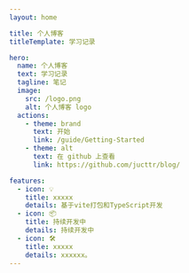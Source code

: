 ```yaml
---
layout: home

title: 个人博客
titleTemplate: 学习记录

hero:
  name: 个人博客
  text: 学习记录
  tagline: 笔记
  image:
    src: /logo.png
    alt: 个人博客 logo
  actions:
    - theme: brand
      text: 开始
      link: /guide/Getting-Started
    - theme: alt
      text: 在 github 上查看
      link: https://github.com/jucttr/blog/

features:
  - icon: 💡
    title: xxxxx
    details: 基于vite打包和TypeScript开发
  - icon: 📦
    title: 持续开发中
    details: 持续开发中
  - icon: 🛠️
    title: xxxxx
    details: xxxxxx。
---
```

